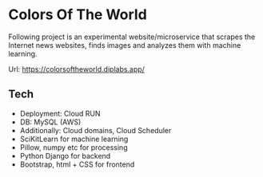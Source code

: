 # Colors Of The World
Following project is an experimental website/microservice that scrapes the Internet news websites,
finds images and analyzes them with machine learning.

Url: https://colorsoftheworld.diplabs.app/

## Tech
- Deployment: Cloud RUN
- DB: MySQL (AWS)
- Additionally: Cloud domains, Cloud Scheduler
- SciKitLearn  for machine learning
- Pillow, numpy etc for processing
- Python Django for backend
- Bootstrap, html + CSS for frontend
